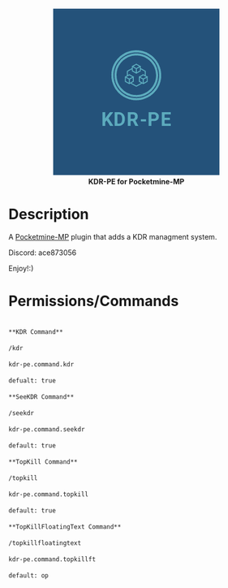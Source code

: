 <p align="center">
    <a href="https://github.com/Terpz710/KDR-PE"><img src="https://github.com/Terpz710/KDR-PE/blob/main/icon.png"></img></a><br>
    <b>KDR-PE for Pocketmine-MP</b>

# Description

A [Pocketmine-MP](https://pmmp.io) plugin that adds a KDR managment system.

Discord: ace873056  

Enjoy!:)

# Permissions/Commands
```

**KDR Command**

/kdr

kdr-pe.command.kdr

defualt: true

**SeeKDR Command**

/seekdr

kdr-pe.command.seekdr

default: true

**TopKill Command**

/topkill

kdr-pe.command.topkill

default: true

**TopKillFloatingText Command**

/topkillfloatingtext

kdr-pe.command.topkillft

default: op
```
